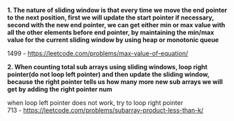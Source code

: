 **1. The nature of sliding window is that every time we move the end pointer to the next position, first we will update the start pointer if necessary, second with the new end pointer, we can get either min or max value with all the other elements before end pointer, by maintaining the min/max value for the current sliding window by using heap or monotonic queue**

1499 - https://leetcode.com/problems/max-value-of-equation/

**2. When counting total sub arrays using sliding windows, loop right pointer(do not loop left pointer) and then update the sliding window, because the right pointer tells us how many more new sub arrays we will get by adding the right pointer num**

when loop left pointer does not work, try to loop right pointer  
713 - https://leetcode.com/problems/subarray-product-less-than-k/
